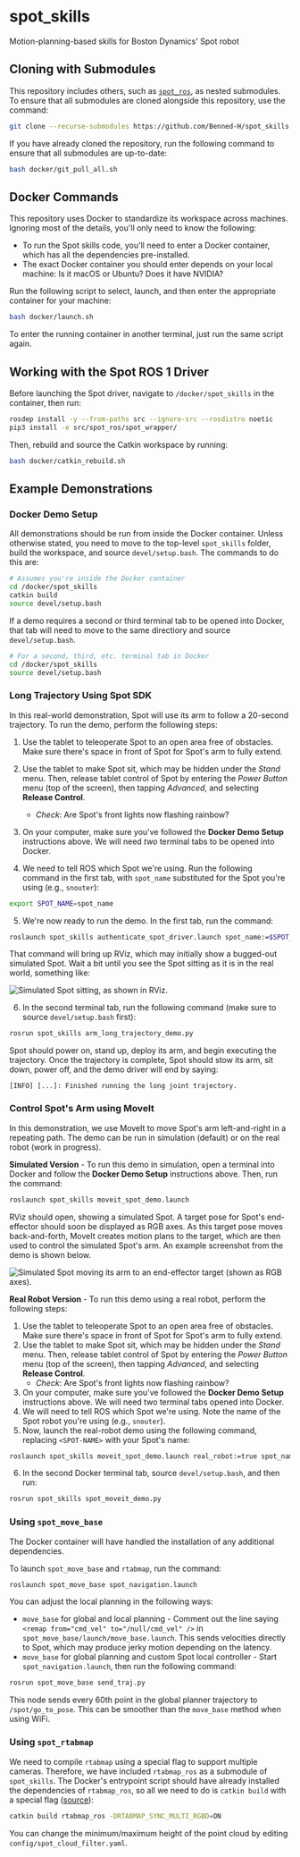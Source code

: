 # spot_skills

Motion-planning-based skills for Boston Dynamics' Spot robot

## Cloning with Submodules

This repository includes others, such as [`spot_ros`](https://github.com/heuristicus/spot_ros), as nested submodules. To ensure that all submodules are cloned alongside this repository, use the command:

```bash
git clone --recurse-submodules https://github.com/Benned-H/spot_skills.git
```

If you have already cloned the repository, run the following command to ensure that all submodules are up-to-date:

```bash
bash docker/git_pull_all.sh
```

## Docker Commands

This repository uses Docker to standardize its workspace across machines. Ignoring most of the details, you'll only need to know the following:

- To run the Spot skills code, you'll need to enter a Docker container, which has all the dependencies pre-installed.
- The exact Docker container you should enter depends on your local machine: Is it macOS or Ubuntu? Does it have NVIDIA?

Run the following script to select, launch, and then enter the appropriate container for your machine:

```bash
bash docker/launch.sh
```

To enter the running container in another terminal, just run the same script again.

## Working with the Spot ROS 1 Driver

Before launching the Spot driver, navigate to `/docker/spot_skills` in the container, then run:

```bash
rosdep install -y --from-paths src --ignore-src --rosdistro noetic
pip3 install -e src/spot_ros/spot_wrapper/
```

Then, rebuild and source the Catkin workspace by running:

```bash
bash docker/catkin_rebuild.sh
```

## Example Demonstrations

### Docker Demo Setup

All demonstrations should be run from inside the Docker container. Unless otherwise
stated, you need to move to the top-level `spot_skills` folder, build the workspace, and source `devel/setup.bash`. The commands to do this are:

```bash
# Assumes you're inside the Docker container
cd /docker/spot_skills
catkin build
source devel/setup.bash
```

If a demo requires a second or third terminal tab to be opened into Docker, that tab will need to move to the same directiory and source `devel/setup.bash`.

```bash
# For a second, third, etc. terminal tab in Docker
cd /docker/spot_skills
source devel/setup.bash
```

### Long Trajectory Using Spot SDK

In this real-world demonstration, Spot will use its arm to follow a 20-second trajectory. To run the demo, perform the following steps:

1. Use the tablet to teleoperate Spot to an open area free of obstacles.
   Make sure there's space in front of Spot for Spot's arm to fully extend.

2. Use the tablet to make Spot sit, which may be hidden under the _Stand_ menu. Then,
   release tablet control of Spot by entering the _Power Button_ menu (top of the
   screen), then tapping _Advanced_, and selecting **Release Control**.

   - _Check_: Are Spot's front lights now flashing rainbow?

3. On your computer, make sure you've followed the **Docker Demo Setup** instructions above.
   We will need _two_ terminal tabs to be opened into Docker.

4. We need to tell ROS which Spot we're using. Run the following command in the first tab, with `spot_name` substituted for the Spot you're using (e.g., `snouter`):

```bash
export SPOT_NAME=spot_name
```

5. We're now ready to run the demo. In the first tab, run the command:

```bash
roslaunch spot_skills authenticate_spot_driver.launch spot_name:=$SPOT_NAME
```

That command will bring up RViz, which may initially show a bugged-out simulated Spot.
Wait a bit until you see the Spot sitting as it is in the real world, something like:

![Simulated Spot sitting, as shown in RViz.](images/sitting-spot-rviz.png "Spot Sitting")

6. In the second terminal tab, run the following command (make sure to source `devel/setup.bash` first):

```bash
rosrun spot_skills arm_long_trajectory_demo.py
```

Spot should power on, stand up, deploy its arm, and begin executing the trajectory.
Once the trajectory is complete, Spot should stow its arm, sit down, power off, and the demo driver will end by saying:

```
[INFO] [...]: Finished running the long joint trajectory.
```

### Control Spot's Arm using MoveIt

In this demonstration, we use MoveIt to move Spot's arm left-and-right in a repeating path.
The demo can be run in simulation (default) or on the real robot (work in progress).

**Simulated Version** - To run this demo in simulation, open a terminal into Docker and follow
the **Docker Demo Setup** instructions above. Then, run the command:

```bash
roslaunch spot_skills moveit_spot_demo.launch
```

RViz should open, showing a simulated Spot. A target pose for Spot's
end-effector should soon be displayed as RGB axes. As this target pose moves
back-and-forth, MoveIt creates motion plans to the target, which are then used to
control the simulated Spot's arm. An example screenshot from the demo is shown below.

![Simulated Spot moving its arm to an end-effector target (shown as RGB axes).](images/sim-moveit-spot.png "Spot's Arm Moving to an End-Effector Target")

**Real Robot Version** - To run this demo using a real robot, perform the following steps:

1. Use the tablet to teleoperate Spot to an open area free of obstacles.
   Make sure there's space in front of Spot for Spot's arm to fully extend.
2. Use the tablet to make Spot sit, which may be hidden under the _Stand_ menu. Then,
   release tablet control of Spot by entering the _Power Button_ menu (top of the
   screen), then tapping _Advanced_, and selecting **Release Control**.
   - _Check_: Are Spot's front lights now flashing rainbow?
3. On your computer, make sure you've followed the **Docker Demo Setup** instructions above.
   We will need two terminal tabs opened into Docker.
4. We will need to tell ROS which Spot we're using. Note the name of the Spot robot you're using (e.g., `snouter`).
5. Now, launch the real-robot demo using the following command, replacing `<SPOT-NAME>` with your Spot's name:

```bash
roslaunch spot_skills moveit_spot_demo.launch real_robot:=true spot_name:=<SPOT-NAME>
```

6. In the second Docker terminal tab, source `devel/setup.bash`, and then run:

```bash
rosrun spot_skills spot_moveit_demo.py
```

### Using `spot_move_base`

The Docker container will have handled the installation of any additional dependencies.

To launch `spot_move_base` and `rtabmap`, run the command:

```bash
roslaunch spot_move_base spot_navigation.launch
```

You can adjust the local planning in the following ways:

- `move_base` for global and local planning - Comment out the line saying `<remap from="cmd_vel" to="/null/cmd_vel" />` in `spot_move_base/launch/move_base.launch`. This sends velocities directly to Spot, which may produce jerky motion depending on the latency.
- `move_base` for global planning and custom Spot local controller - Start `spot_navigation.launch`, then run the following command:

```bash
rosrun spot_move_base send_traj.py
```

This node sends every 60th point in the global planner trajectory to `/spot/go_to_pose`. This can be smoother than the `move_base` method when using WiFi.

### Using `spot_rtabmap`

We need to compile `rtabmap` using a special flag to support multiple cameras. Therefore, we have included `rtabmap_ros` as a submodule of `spot_skills`. The Docker's entrypoint script should have already installed the dependencies of `rtabmap_ros`, so all we need to do is `catkin build` with a special flag ([source](https://github.com/introlab/rtabmap_ros/issues/453)):

```bash
catkin build rtabmap_ros -DRTABMAP_SYNC_MULTI_RGBD=ON
```

You can change the minimum/maximum height of the point cloud by editing `config/spot_cloud_filter.yaml`.
